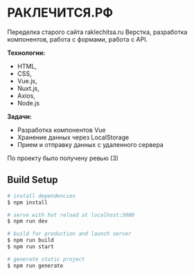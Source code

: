 # РАКЛЕЧИТСЯ.РФ

Переделка старого сайта raklechitsa.ru
Верстка, разработка компонентов, работа с формами, работа с API.

**Технологии:**

- HTML,
- CSS,
- Vue.js,
- Nuxt.js,
- Axios,
- Node.js

**Задачи:**

- Разработка компонентов Vue
- Хранение данных через LocalStorage
- Прием и отправку данных с удаленного сервера

По проекту было получену ревью (3)

## Build Setup

```bash
# install dependencies
$ npm install

# serve with hot reload at localhost:3000
$ npm run dev

# build for production and launch server
$ npm run build
$ npm run start

# generate static project
$ npm run generate
```
